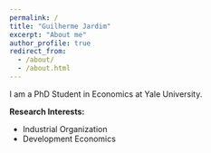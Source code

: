 ```yaml
---
permalink: /
title: "Guilherme Jardim"
excerpt: "About me"
author_profile: true
redirect_from: 
  - /about/
  - /about.html
---
```


I am a PhD Student in Economics at Yale University. 

**Research Interests:**

 * Industrial Organization
 * Development Economics

